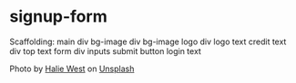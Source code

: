 # signup-form


Scaffolding:
main div
bg-image div
    bg-image
    logo div
        logo
        text
    credit
text div
    top text
    form div
        inputs
    submit button
    login text

Photo by <a href="https://unsplash.com/@haliewestphoto?utm_content=creditCopyText&utm_medium=referral&utm_source=unsplash">Halie West</a> on <a href="https://unsplash.com/photos/green-leaf-plant-in-close-up-photography-25xggax4bSA?utm_content=creditCopyText&utm_medium=referral&utm_source=unsplash">Unsplash</a>
  
